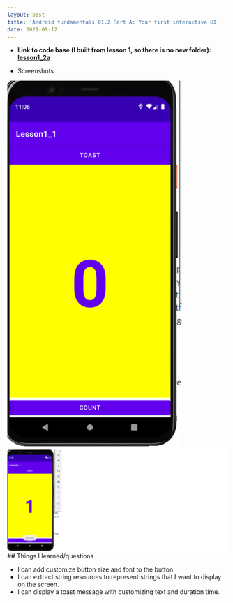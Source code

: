 ```yaml
---
layout: post
title: 'Android fundamentals 01.2 Part A: Your first interactive UI'
date: 2021-09-12
---
```


- **Link to code base (I built from lesson 1, so there is no new folder): [lesson1_2a](https://github.com/zhuxinyishcn/NEUSEA-XinyiZhu/tree/main/lesson1_1)**

- Screenshots  
<img src="https://raw.githubusercontent.com/zhuxinyishcn/CS5520-Project/gh-pages/_screenShot/lesson2_1.PNG" alt="drawing" width="400"/>
<img src="https://raw.githubusercontent.com/zhuxinyishcn/CS5520-Project/gh-pages/_screenShot/lesson2_2.png" alt="drawing" width="1600"/>
## Things I learned/questions

- I can add customize button size and font to the button.
- I can extract string resources to represent strings that I want to display on the screen.
- I can display a toast message with customizing text and duration time.
